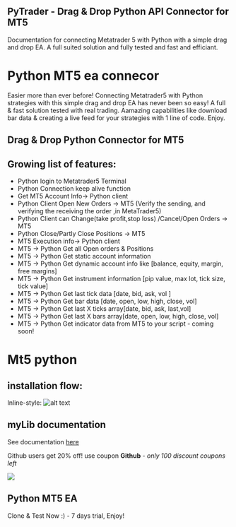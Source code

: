 ## PyTrader  - Drag & Drop Python API Connector for MT5
Documentation for connecting Metatrader 5 with Python with a simple drag and drop EA.
A full suited solution and fully tested and fast and efficiant. 

# Python MT5 ea connecor
Easier more than ever before!
Connecting Metatrader5 with Python strategies with this simple drag and drop EA has never been so easy!
A full & fast solution tested with real trading.
Aamazing capabilities like download bar data & creating a live feed for your strategies with 1 line of code. 
Enjoy.

## Drag & Drop Python Connector for MT5
## Growing list of features:
* Python login to Metatrader5 Terminal
* Python Connection keep alive function
* Get MT5 Account Info→ Python client
* Python Client Open New Orders → MT5
 (Verify the sending, and verifying the receiving the order ,in MetaTrader5)
* Python Client can Change(take profit,stop loss) /Cancel/Open Orders → MT5
* Python Close/Partly Close Positions → MT5
* MT5 Execution info→ Python client
* MT5 → Python Get all Open orders & Positions
* MT5 → Python Get static account information
* MT5 → Python Get dynamic account info like [balance, equity, margin, free margins]
* MT5 → Python Get instrument information [pip value, max lot, tick size, tick value]
* MT5 → Python Get last tick data [date, bid, ask, vol ]
* MT5 → Python Get bar data [date, open, low, high, close, vol]
* MT5 → Python Get last X ticks array[date, bid, ask, last,vol]
* MT5 → Python Get last X bars array[date, open, low, high, close, vol]
* MT5 → Python Get indicator data from MT5 to your script - coming soon!

# Mt5 python 
## installation flow:
Inline-style: 
![alt text](https://github.com/TheSnowGuru/PyTrader-python-mt5-trading-api-connector/blob/master/Python_MT4_Bridge_flow.png  "Logo Title Text 1")

## myLib documentation
See documentation [here](https://github.com/TheSnowGuru/PyTrader-python-mt5-trading-api-connector/blob/master/Pytrader_API_for_MT4_and_MT5.pdf)


Github users get 20% off! 
use coupon **Github**   -  _only 100 discount coupons left_


[<img src="mtt4button.jpg">](https://gum.co/mt4python)

## Python MT5 EA
Clone & Test Now :)  - 7 days trial, Enjoy!
